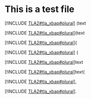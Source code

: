 # This is a test file

[!INCLUDE [TLA2#tla_xbap#plural](~/includes/tla2sharptla-xbapsharpplural-md.md)] (text

[!INCLUDE [TLA2#tla_xbap#plural](~/includes/tla2sharptla-xbapsharpplural-md.md)](text

[!INCLUDE [TLA2#tla_xbap#plural](~/includes/tla2sharptla-xbapsharpplural-md.md)](

[!INCLUDE [TLA2#tla_xbap#plural](~/includes/tla2sharptla-xbapsharpplural-md.md)] (

[!INCLUDE [TLA2#tla_xbap#plural](~/includes/tla2sharptla-xbapsharpplural-md.md)]text

[!INCLUDE [TLA2#tla_xbap#plural](~/includes/tla2sharptla-xbapsharpplural-md.md)]text(

[!INCLUDE [TLA2#tla_xbap#plural](~/includes/tla2sharptla-xbapsharpplural-md.md)],

[!INCLUDE [TLA2#tla_xbap#plural](~/includes/tla2sharptla-xbapsharpplural-md.md)].
